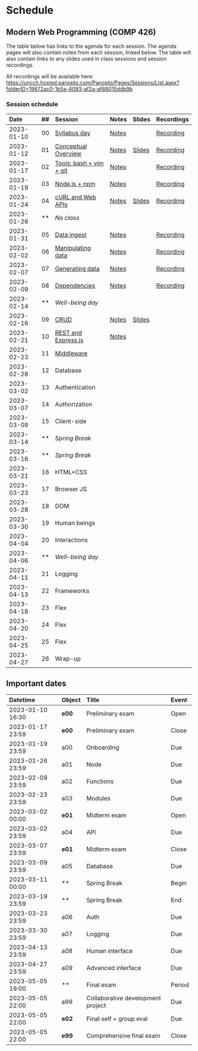 # Schedule

## Modern Web Programming (COMP 426)

The table below has links to the agenda for each session.
The agenda pages will also contain notes from each session, linked below.
The table will also contain links to any slides used in class sessions and session recordings.

All recordings will be available here: https://uncch.hosted.panopto.com/Panopto/Pages/Sessions/List.aspx?folderID=19872ac0-1b5a-4093-af2a-af88015ddb9b

### Session schedule

| Date | ## | Session | Notes | Slides | Recordings |
|:--- |:--- |:--- |:--- |:--- |:--- |
| 2023-01-10 | 00 | [Syllabus day](./00-syllabus.md) | [Notes](./00-syllabus.md#notes) |  | [Recording](https://uncch.hosted.panopto.com/Panopto/Pages/Viewer.aspx?id=f39c9e8c-ed9b-4fdd-a66a-af86017b66fb) |
| 2023-01-12 | 01 | [Conceptual Overview](./01-overview.md) | [Notes](./01-overview.md#notes) | [Slides](https://docs.google.com/presentation/d/1pvG52hIARKD_JGr1QrtxpY66lShBqVEcNKDBvAe4HS4/edit?usp=sharing) | [Recording](https://uncch.hosted.panopto.com/Panopto/Pages/Viewer.aspx?id=01f4d5e1-ccea-443b-aae8-af88017eb128) |
| 2023-01-17 | 02 | [Tools: bash + vim + git](./02-tools.md) | [Notes](./02-tools.md#notes) |  | [Recording](https://uncch.hosted.panopto.com/Panopto/Pages/Viewer.aspx?id=04706274-2460-4e0e-9637-af8d018563f7) |
| 2023-01-19 | 03 | [Node.js + npm](./03-node.md) | [Notes](./03-node.md#notes) |  | [Recording](https://uncch.hosted.panopto.com/Panopto/Pages/Viewer.aspx?id=e6be22ca-23f2-4d86-a016-af8f0182211a) |
| 2023-01-24 | 04 | [cURL and Web APIs](./04-curl.md) | [Notes](./04-curl.md#notes) | [Slides](https://docs.google.com/presentation/d/1n-MjBziohhUBEKUnq3Bxe9gZnR4_ZwA08wj-o4joy8g/edit?usp=sharing) | [Recording](https://uncch.hosted.panopto.com/Panopto/Pages/Viewer.aspx?id=9d592765-5bf7-46a3-a9c0-af9401853d1b) |
| 2023-01-26 | ** | _No class_ | <!--[Notes](#notes)--> | <!--[Slides]()--> | <!--[Recording]()--> |
| 2023-01-31 | 05 | [Data ingest](./05-data-ingest.md) | [Notes](./05-data-ingest.md#notes) | <!--[Slides]()--> | [Recording](https://uncch.hosted.panopto.com/Panopto/Pages/Viewer.aspx?id=44ee0d66-e056-4211-a7db-af9b0181737f) |
| 2023-02-02 | 06 | [Manipulating data](./06-manipulating-data.md) | [Notes](./06-manipulating-data.md#notes) | <!--[Slides]()--> | [Recording](https://uncch.hosted.panopto.com/Panopto/Pages/Viewer.aspx?id=573257b1-f1a6-42e0-8944-af9d01829209) |
| 2023-02-07 | 07 | [Generating data](./07-generating-data.md) | [Notes](./07-generating-data.md#notes) | <!--[Slides]()--> | [Recording](https://uncch.hosted.panopto.com/Panopto/Pages/Viewer.aspx?id=d9c661c0-08e6-4e9b-ac42-afa201836134) |
| 2023-02-09 | 08 | [Dependencies](./08-dependencies.md) | [Notes](./08-dependencies.md#notes) | <!--[Slides]()--> | [Recording](https://uncch.hosted.panopto.com/Panopto/Pages/Viewer.aspx?id=90c85d86-4f81-408f-a094-afa4017ecd48) |
| 2023-02-14 | ** | _Well-being day_ |  |  |  |
| 2023-02-16 | 09 | [CRUD](./09-crud.md) | [Notes](./09-crud.md#notes) | [Slides](https://docs.google.com/presentation/d/1p9KxQ5hs6O-OS7xldBTZY6tWSBQFxNz8rrY3sQaTmFU/edit?usp=sharing) | <!--[Recording](https://uncch.hosted.panopto.com/Panopto/Pages/Viewer.aspx?id=d5a3a734-de55-40b4-a469-afab017ed1b4)--> |
| 2023-02-21 | 10 | [REST and Express.js](./10-rest.md) | [Notes](./10-rest.md#notes) | <!--[Slides]()--> | <!--[Recording]()--> |
| 2023-02-23 | 11 | [Middleware](./11-middleware.md) | <!--[Notes](./11-middleware.md#notes)--> | <!--[Slides]()--> | <!--[Recording]()--> |
| 2023-02-28 | 12 | Database | <!--[Notes](#notes)--> | <!--[Slides]()--> | <!--[Recording]()--> |
| 2023-03-02 | 13 | Authentication | <!--[Notes](#notes)--> | <!--[Slides]()--> | <!--[Recording]()--> |
| 2023-03-07 | 14 | Authorization | <!--[Notes](#notes)--> | <!--[Slides]()--> | <!--[Recording]()--> |
| 2023-03-09 | 15 | Client-side | <!--[Notes](#notes)--> | <!--[Slides]()--> | <!--[Recording]()--> |
| 2023-03-14 | ** | _Spring Break_ |  |  |  |
| 2023-03-16 | ** | _Spring Break_ |  |  |  |
| 2023-03-21 | 16 | HTML+CSS | <!--[Notes](#notes)--> | <!--[Slides]()--> | <!--[Recording]()--> |
| 2023-03-23 | 17 | Browser JS | <!--[Notes](#notes)--> | <!--[Slides]()--> | <!--[Recording]()--> |
| 2023-03-28 | 18 | DOM | <!--[Notes](#notes)--> | <!--[Slides]()--> | <!--[Recording]()--> |
| 2023-03-30 | 19 | Human beings | <!--[Notes](#notes)--> | <!--[Slides]()--> | <!--[Recording]()--> |
| 2023-04-04 | 20 | Interactions | <!--[Notes](#notes)--> | <!--[Slides]()--> | <!--[Recording]()--> |
| 2023-04-06 | ** | _Well-being day_ |  |  |  |
| 2023-04-11 | 21 | Logging | <!--[Notes](#notes)--> | <!--[Slides]()--> | <!--[Recording]()--> |
| 2023-04-13 | 22 | Frameworks | <!--[Notes](#notes)--> | <!--[Slides]()--> | <!--[Recording]()--> |
| 2023-04-18 | 23 | Flex | <!--[Notes](#notes)--> | <!--[Slides]()--> | <!--[Recording]()--> |
| 2023-04-20 | 24 | Flex | <!--[Notes](#notes)--> | <!--[Slides]()--> | <!--[Recording]()--> |
| 2023-04-25 | 25 | Flex | <!--[Notes](#notes)--> | <!--[Slides]()--> | <!--[Recording]()--> |
| 2023-04-27 | 26 | Wrap-up | <!--[Notes](#notes)--> | <!--[Slides]()--> | <!--[Recording]()--> |

## Important dates

| Datetime | Object | Title | Event | 
|:--- |:--- |:--- |:--- |
| 2023-01-10 16:30 | **e00** | Preliminary exam | Open |
| 2023-01-17 23:59 | **e00** | Preliminary exam | Close |
| 2023-01-19 23:59 | a00 | Onboarding | Due |
| 2023-01-26 23:59 | a01 | Node | Due |
| 2023-02-09 23:59 | a02 | Functions | Due |
| 2023-02-23 23:59 | a03 | Modules | Due |
| 2023-03-02 00:00 | **e01** | Midterm exam | Open |
| 2023-03-02 23:59 | a04 | API | Due |
| 2023-03-07 23:59 | **e01** | Midterm exam | Close |
| 2023-03-09 23:59 | a05 | Database | Due |
| 2023-03-11 00:00 | **  | Spring Break | Begin |
| 2023-03-19 23:59 | **  | Spring Break | End |
| 2023-03-23 23:59 | a06 | Auth | Due |
| 2023-03-30 23:59 | a07 | Logging | Due |
| 2023-04-13 23:59 | a08 | Human interface | Due |
| 2023-04-27 23:59 | a09 | Advanced interface | Due |
| 2023-05-05 19:00 | **  | Final exam | Period |
| 2023-05-05 22:00 | a99 | Collaborative development project | Due |
| 2023-05-05 22:00 | **e02** | Final self + group eval | Due |
| 2023-05-05 22:00 | **e99** | Comprehensive final exam | Close |
